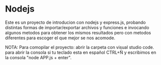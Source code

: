 # Nodejs
Este es un proyecto de introducion con nodejs y express.js, probando distintas formas de importar/exportar archivos y funciones e invocando algunos metodos para obtener
los mismos resultados pero con metodos diferentes para escoger el que mejor se nos acomode.

NOTA:
Para comopilar el proyecto: abrir la carpeta con visual studio code.
para abrir la consola si tu teclado esta en español CTRL+Ñ y escribimos en la consola "node APP.js + enter".
